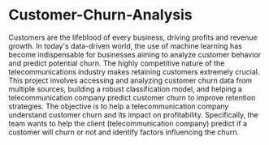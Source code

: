 # Customer-Churn-Analysis
Customers are the lifeblood of every business, driving profits and revenue growth. In today's data-driven world, the use of machine learning has become indispensable for businesses aiming to analyze customer behavior and predict potential churn. The highly competitive nature of the telecommunications industry makes retaining customers extremely crucial. This project involves accessing and analyzing customer churn data from multiple sources, building a robust classification model, and helping a telecommunication company predict customer churn to improve retention strategies. The objective is to help a telecommunication company understand customer churn and its impact on profitability. Specifically, the team wants to help the client (telecommunication company) predict if a customer will churn or not and identify factors influencing the churn.


